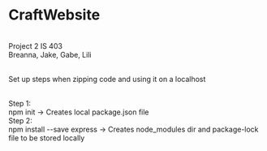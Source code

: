 # CraftWebsite
<br>
Project 2 IS 403
<br>
Breanna, Jake, Gabe, Lili
<br><br>
<p font-weight:"bold">Set up steps when zipping code and using it on a localhost</p>
<br>
Step 1:
<br>
npm init -> Creates local package.json file
<br>
Step 2:
<br>
npm install --save express -> Creates node_modules dir and package-lock file to be stored locally
